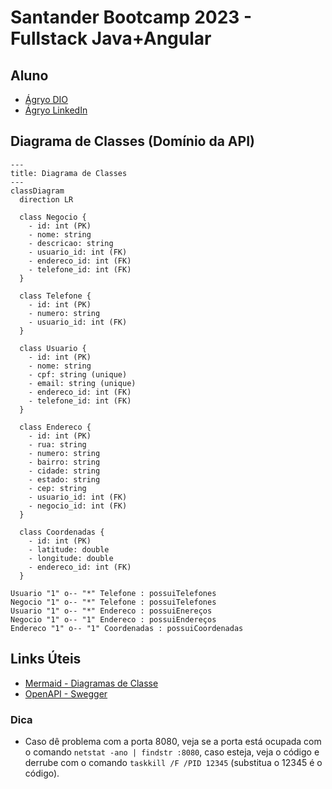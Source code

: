 # Santander Bootcamp 2023 - Fullstack Java+Angular

## Aluno

- [Ágryo DIO](https://www.dio.me/users/agryo)
- [Ágryo LinkedIn](https://www.linkedin.com/in/agryo/)

## Diagrama de Classes (Domínio da API)

```mermaid
---
title: Diagrama de Classes
---
classDiagram
  direction LR

  class Negocio {
    - id: int (PK)
    - nome: string
    - descricao: string
    - usuario_id: int (FK)
    - endereco_id: int (FK)
    - telefone_id: int (FK)
  }

  class Telefone {
    - id: int (PK)
    - numero: string
    - usuario_id: int (FK)
  }

  class Usuario {
    - id: int (PK)
    - nome: string
    - cpf: string (unique)
    - email: string (unique)
    - endereco_id: int (FK)
    - telefone_id: int (FK)
  }

  class Endereco {
    - id: int (PK)
    - rua: string
    - numero: string
    - bairro: string
    - cidade: string
    - estado: string
    - cep: string
    - usuario_id: int (FK)
    - negocio_id: int (FK)
  }

  class Coordenadas {
    - id: int (PK)
    - latitude: double
    - longitude: double
    - endereco_id: int (FK)
  }

Usuario "1" o-- "*" Telefone : possuiTelefones
Negocio "1" o-- "*" Telefone : possuiTelefones
Usuario "1" o-- "*" Endereco : possuiEnereços
Negocio "1" o-- "1" Endereco : possuiEndereços
Endereco "1" o-- "1" Coordenadas : possuiCoordenadas
```

## Links Úteis

- [Mermaid - Diagramas de Classe](https://mermaid.js.org/)
- [OpenAPI - Swegger](https://github.com/springdoc/springdoc-openapi)

### Dica

- Caso dê problema com a porta 8080, veja se a porta está ocupada com o comando `netstat -ano | findstr :8080`, caso esteja, veja o código e derrube com o comando `taskkill /F /PID 12345` (substitua o 12345 é o código).
